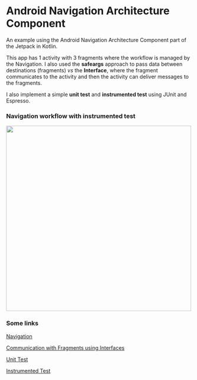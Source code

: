 # Android Navigation Architecture Component

An example using the Android Navigation Architecture Component part of the Jetpack in Kotlin.

This app has 1 activity with 3 fragments where the workflow is managed by the Navigation. I also used the **safeargs** approach to pass data between destinations (fragments) *vs* the **Interface**, where the fragment communicates to the activity and then the activity can deliver messages to the fragments.

I also implement a simple **unit test** and **instrumented test** using JUnit and Espresso.

### Navigation workflow with instrumented test

<img src="screens/navigation_video.gif" width="500"/>

### Some links

[Navigation](https://developer.android.com/topic/libraries/architecture/navigation/navigation-implementing#top_of_page)

[Communication with Fragments using Interfaces](https://developer.android.com/training/basics/fragments/communicating#top_of_page)

[Unit Test](https://developer.android.com/training/testing/unit-testing/local-unit-tests#top_of_page)

[Instrumented Test](https://developer.android.com/training/testing/unit-testing/instrumented-unit-tests#top_of_page)

